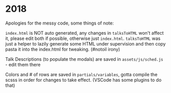 # 2018

Apologies for the messy code, some things of note: 

`index.html` is NOT auto generated, any changes in `talksToHTML` won't affect it, please edit both if possible, otherwise just `index.html`. `talksToHTML` was just a helper to lazily generate some HTML under supervision and then copy pasta it into the index.html for tweaking. (#notoil irony)

Talk Descriptions (to populate the modals) are saved in `assets/js/sched.js` - edit them there

Colors and # of rows are saved in `partials/variables`, gotta compile the scsss in order for changes to take effect. (VSCode has some plugins to do that)